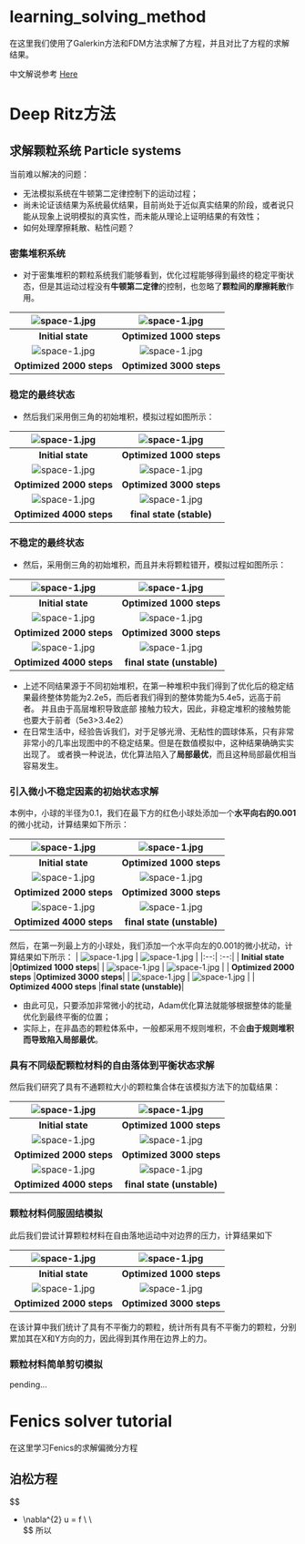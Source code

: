# learning_solving_method
在这里我们使用了Galerkin方法和FDM方法求解了方程，并且对比了方程的求解结果。

中文解说参考 [Here](https://zhuanlan.zhihu.com/p/622256859)


# Deep Ritz方法

## 求解颗粒系统 Particle systems
当前难以解决的问题：
- 无法模拟系统在牛顿第二定律控制下的运动过程；
- 尚未论证该结果为系统最优结果，目前尚处于近似真实结果的阶段，或者说只能从现象上说明模拟的真实性，而未能从理论上证明结果的有效性；
- 如何处理摩擦耗散、粘性问题？


### 密集堆积系统
- 对于密集堆积的颗粒系统我们能够看到，优化过程能够得到最终的稳定平衡状态，但是其运动过程没有**牛顿第二定律**的控制，也忽略了**颗粒间的摩擦耗散**作用。

| ![space-1.jpg](deepRitz_particle/img/dense/step_0.png) | ![space-1.jpg](deepRitz_particle/img/dense/step_1000.png) |
|:--:| :--:| 
| **Initial state** |**Optimized 1000 steps**|
| ![space-1.jpg](deepRitz_particle/img/dense/step_2000.png) | ![space-1.jpg](deepRitz_particle/img/dense/step_3000.png) |
| **Optimized 2000 steps** |**Optimized 3000 steps**|


### 稳定的最终状态
- 然后我们采用倒三角的初始堆积，模拟过程如图所示：

| ![space-1.jpg](./deepRitz_particle/img/stable/step_0.png) | ![space-1.jpg](./deepRitz_particle/img/stable/step_1000.png) |
|:--:| :--:| 
| **Initial state** |**Optimized 1000 steps**|
| ![space-1.jpg](./deepRitz_particle/img/stable/step_2000.png) | ![space-1.jpg](./deepRitz_particle/img/stable/step_3000.png) |
| **Optimized 2000 steps** |**Optimized 3000 steps**|
| ![space-1.jpg](./deepRitz_particle/img/stable/step_4000.png) | ![space-1.jpg](./deepRitz_particle/img/stable/step_5000.png) |
| **Optimized 4000 steps** |**final state (stable)**|

### 不稳定的最终状态
- 然后，采用倒三角的初始堆积，而且并未将颗粒错开，模拟过程如图所示：

| ![space-1.jpg](./deepRitz_particle/img/unstable/step_0.png) | ![space-1.jpg](./deepRitz_particle/img/unstable/step_1000.png) |
|:--:| :--:| 
| **Initial state** |**Optimized 1000 steps**|
| ![space-1.jpg](./deepRitz_particle/img/unstable/step_2000.png) | ![space-1.jpg](./deepRitz_particle/img/unstable/step_3000.png) |
| **Optimized 2000 steps** |**Optimized 3000 steps**|
| ![space-1.jpg](./deepRitz_particle/img/unstable/step_4000.png) | ![space-1.jpg](./deepRitz_particle/img/unstable/step_5000.png) |
| **Optimized 4000 steps** |**final state (unstable)**|

- 上述不同结果源于不同初始堆积，在第一种堆积中我们得到了优化后的稳定结果最终整体势能为2.2e5，而后者我们得到的整体势能为5.4e5，远高于前者。
并且由于高层堆积导致底部
接触力较大，因此，非稳定堆积的接触势能也要大于前者（5e3>3.4e2）
- 在日常生活中，经验告诉我们，对于足够光滑、无粘性的圆球体系，只有非常非常小的几率出现图中的不稳定结果。但是在数值模拟中，这种结果确确实实出现了。
或者换一种说法，优化算法陷入了**局部最优**，而且这种局部最优相当容易发生。

### 引入微小不稳定因素的初始状态求解
本例中，小球的半径为0.1，我们在最下方的红色小球处添加一个**水平向右的0.001**的微小扰动，计算结果如下所示：

| ![space-1.jpg](./deepRitz_particle/img/disturbed_bottom/step_0.png) | ![space-1.jpg](./deepRitz_particle/img/disturbed_bottom/step_1000.png) |
|:--:| :--:| 
| **Initial state** |**Optimized 1000 steps**|
| ![space-1.jpg](./deepRitz_particle/img/disturbed_bottom/step_2000.png) | ![space-1.jpg](./deepRitz_particle/img/disturbed_bottom/step_3000.png) |
| **Optimized 2000 steps** |**Optimized 3000 steps**|
| ![space-1.jpg](./deepRitz_particle/img/disturbed_bottom/step_4000.png) | ![space-1.jpg](./deepRitz_particle/img/disturbed_bottom/step_5000.png) |
| **Optimized 4000 steps** |**final state (unstable)**|

然后，在第一列最上方的小球处，我们添加一个水平向左的0.001的微小扰动，计算结果如下所示：
| ![space-1.jpg](./deepRitz_particle/img/disturbed_top/step_0.png) | ![space-1.jpg](./deepRitz_particle/img/disturbed_top/step_1000.png) |
|:--:| :--:| 
| **Initial state** |**Optimized 1000 steps**|
| ![space-1.jpg](./deepRitz_particle/img/disturbed_top/step_2000.png) | ![space-1.jpg](./deepRitz_particle/img/disturbed_top/step_3000.png) |
| **Optimized 2000 steps** |**Optimized 3000 steps**|
| ![space-1.jpg](./deepRitz_particle/img/disturbed_top/step_4000.png) | ![space-1.jpg](./deepRitz_particle/img/disturbed_top/step_5000.png) |
| **Optimized 4000 steps** |**final state (unstable)**|

- 由此可见，只要添加非常微小的扰动，Adam优化算法就能够根据整体的能量优化到最终平衡的位置；
- 实际上，在非晶态的颗粒体系中，一般都采用不规则堆积，不会**由于规则堆积而导致陷入局部最优**。

### 具有不同级配颗粒材料的自由落体到平衡状态求解
然后我们研究了具有不通颗粒大小的颗粒集合体在该模拟方法下的加载结果：

| ![space-1.jpg](./deepRitz_particle/img/dense_PSD/step_0.png) | ![space-1.jpg](./deepRitz_particle/img/dense_PSD/step_1000.png) |
|:--:| :--:| 
| **Initial state** |**Optimized 1000 steps**|
| ![space-1.jpg](./deepRitz_particle/img/dense_PSD/step_2000.png) | ![space-1.jpg](./deepRitz_particle/img/dense_PSD/step_3000.png) |
| **Optimized 2000 steps** |**Optimized 3000 steps**|
| ![space-1.jpg](./deepRitz_particle/img/dense_PSD/step_4000.png) | ![space-1.jpg](./deepRitz_particle/img/dense_PSD/step_5000.png) |
| **Optimized 4000 steps** |**final state (unstable)**|

### 颗粒材料伺服固结模拟
此后我们尝试计算颗粒材料在自由落地运动中对边界的压力，计算结果如下

| ![space-1.jpg](./deepRitz_particle/img/dense_PSD_servo/history.png) | ![space-1.jpg](./deepRitz_particle/img/dense_PSD_servo/force.png) |
|:--:| :--:| 
| **Initial state** |**Optimized 1000 steps**|
| ![space-1.jpg](./deepRitz_particle/img/dense_PSD_servo/step_1000.png) | ![space-1.jpg](./deepRitz_particle/img/dense_PSD_servo/step_10000.png) |
| **Optimized 2000 steps** |**Optimized 3000 steps**|

在该计算中我们统计了具有不平衡力的颗粒，统计所有具有不平衡力的颗粒，分别累加其在X和Y方向的力，因此得到其作用在边界上的力。

### 颗粒材料简单剪切模拟
pending...

# Fenics solver tutorial 
在这里学习Fenics的求解偏微分方程
## 泊松方程

$$
 - \nabla^{2} u = f \ \  
$$
所以


